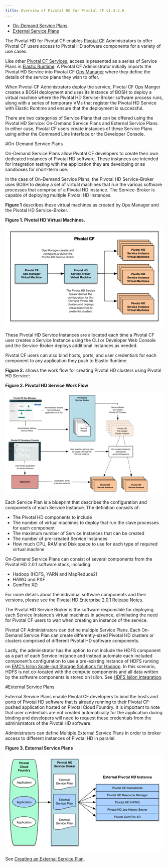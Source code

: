 ```yaml
---
title: Overview of Pivotal HD for Pivotal CF v1.3.2.0
---
```


* [On-Demand Service Plans](#on-demand) 
* [External Service Plans](#ext-plans)

The Pivotal HD for Pivotal CF enables [Pivotal CF](http://docs.pivotal.io/pivotalcf/getstarted/pcf-docs.html) Administrators to offer Pivotal CF users access to Pivotal HD software components for a variety of use cases.

Like other [Pivotal CF Services](http://docs.pivotal.io/pivotalcf/services/overview.html), access is presented as a series of Service Plans in [Elastic Runtime](http://docs.pivotal.io/pivotalcf/concepts/overview.html).  A Pivotal CF Administrator initially imports the Pivotal HD Service into Pivotal CF [Ops Manager](http://docs.pivotal.io/pivotalcf/customizing/) where they define the details of the service plans they wish to offer.  

When Pivotal CF Administrators deploy the service, Pivotal CF Ops Manger creates a BOSH deployment and uses its instance of BOSH to deploy a virtual machine where the Pivotal HD Service-Broker software process runs, along with a series of temporary VMs that register the Pivotal HD Service with Elastic Runtime and ensure that the deployment is successful.

There are two categories of Service Plans that can be offered using the Pivotal HD Service: On-Demand Service Plans and External Service Plans.  In either case, Pivotal CF users create instances of these Service Plans using either the Command Line Interface or the Developer Console.

<a id="on-demand"></a>
#On-Demand Service Plans

On-Demand Service Plans allow Pivotal CF developers to create their own dedicated instances of Pivotal HD software.  These instances are intended for integration testing with the application they are developing or as sandboxes for short-term use.

In the case of On-Demand Service Plans, the Pivotal HD Service-Broker uses BOSH to deploy a set of virtual machines that run the various software processes that comprise of a Pivotal HD instance.  The Service-Broker is capable of deploying multiple Pivotal HD instances. 

**Figure 1** describes these virtual machines as created by Ops Manager and the Pivotal HD Service-Broker.

**Figure 1. Pivotal HD Virtual Machines.**

![PHD - CF Architecture](images/architecture.png) 

These Pivotal HD Service Instances are allocated each time a Pivotal CF user creates a Service Instance using the CLI or Developer Web Console and the Service-Broker deploys additional instances as needed. 

Pivotal CF users can also bind hosts, ports, and user credentials for each component to any application they push to Elastic Runtime.

**Figure 2.** shows the work flow for creating Pivotal HD clusters using Pivotal HD Service:

**Figure 2. Pivotal HD Service Work Flow**

![Data Service Work Flow](/images/data_service.png "Data Service Work Flow")

Each Service Plan is a blueprint that describes the configuration and components of each Service Instance. The definition consists of:

* The Pivotal HD components to include
* The number of virtual machines to deploy that run the slave processes for each component
* The maximum number of Service Instances that can be created 
* The number of pre-created Service Instances 
* How much CPU, RAM and Disk space to use for each type of required virtual machine

On-Demand Service Plans can consist of several components from the Pivotal HD 2.0.1 software stack, including:

* Hadoop (HDFS, YARN and MapReduce2)
* HAWQ and PXF
* GemFire XD

For more details about the individual software components and their versions, please see the [Pivotal HD Enterprise 2.0.1 Release Notes](http://pivotalhd.docs.pivotal.io/doc/2010/PHDEnterprise2.0.1ReleaseNotes.html#PHDEnterprise2.0.1ReleaseNotes-VersioningandCompatibility).

The Pivotal HD Service Broker is the software responsible for deploying each Service Instance’s virtual machines in advance, eliminating the need for Pivotal CF users to wait when creating an instance of the service.

Pivotal CF Administrators can define multiple Service Plans.  Each On-Demand Service Plan can create differently-sized Pivotal HD clusters or clusters comprised of different Pivotal HD software components. 

Lastly, the administrator has the option to not include the HDFS component as a part of each Service Instance and instead automate each included component’s configuration to use a pre-existing instance of HDFS running on [EMC’s Isilon Scale-out Storage Solutions for Hadoop](http://www.emc.com/big-data/scale-out-storage-hadoop.htm).  In this scenario, HDFS is not co-located with the compute components and all data written by the software components is stored on Isilon. See [HDFS Isilon Integration](isilon.html).

<a id="ext-plans"></a> 
#External Service Plans
 
External Service Plans enable Pivotal CF developers to bind the hosts and ports of Pivotal HD software that is already running to their Pivotal CF-pushed application hosted on Pivotal Cloud Foundry.  It is important to note that user credentials are not created automatically for the application during binding and developers will need to request these credentials from the administrators of the Pivotal HD software.

Administrators can define Multiple External Service Plans in order to broker access to different instances of Pivotal HD in parallel.
 
**Figure 3. External Service Plans**
 
![External Service Plans](/images/external_service_plan.png "External Service Plans")
 
See [Creating an External Service Plan](external-service-plans.html).

<a id="hawq-hdsf"></a>




 
 
 
